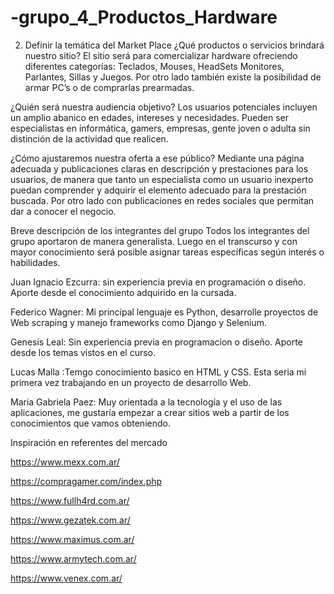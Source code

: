 # -grupo_4_Productos_Hardware

2. Definir la temática del Market Place
¿Qué productos o servicios brindará nuestro sitio?
El sitio será para comercializar hardware ofreciendo diferentes categorías: Teclados, Mouses, HeadSets Monitores, Parlantes, Sillas y Juegos.
Por otro lado también existe la posibilidad de armar PC’s o de comprarlas prearmadas.

¿Quién será nuestra audiencia objetivo?
Los usuarios potenciales incluyen un amplio abanico en edades, intereses y necesidades. Pueden ser especialistas en informática, gamers, empresas, gente joven o adulta sin distinción de la actividad que realicen.

¿Cómo ajustaremos nuestra oferta a ese público?
Mediante una página adecuada y publicaciones claras en descripción y prestaciones para los usuarios, de manera que tanto un especialista como un usuario inexperto puedan comprender y adquirir el elemento adecuado para la prestación buscada. Por otro lado con publicaciones en redes sociales que permitan dar a conocer el negocio.

Breve descripción de los integrantes del grupo
Todos los integrantes del grupo aportaron de manera generalista. Luego en el transcurso y con mayor conocimiento será posible asignar tareas específicas según interés o habilidades.

Juan Ignacio Ezcurra: sin experiencia previa en programación o diseño. Aporte desde el conocimiento adquirido en la cursada. 

Federico Wagner: Mi principal lenguaje es Python, desarrolle proyectos de Web scraping y manejo frameworks como Django y Selenium.

Genesis Leal: Sin experiencia previa en programacion o diseño. Aporte desde los temas vistos en el curso.

Lucas Malla :Temgo conocimiento  basico en HTML y CSS. Esta seria mi primera vez trabajando en un proyecto de desarrollo Web. 

Maria Gabriela Paez: Muy orientada a la tecnología y el uso de las aplicaciones, me gustaría empezar a crear sitios web a partir de los conocimientos que vamos obteniendo.

Inspiración en referentes del mercado

https://www.mexx.com.ar/

https://compragamer.com/index.php

https://www.fullh4rd.com.ar/

https://www.gezatek.com.ar/

https://www.maximus.com.ar/

https://www.armytech.com.ar/

https://www.venex.com.ar/
